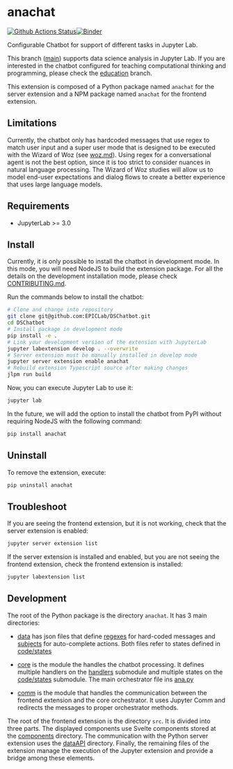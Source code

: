 # anachat

[![Github Actions Status](https://github.com/EPICLab/DSChatbot/workflows/Build/badge.svg)](https://github.com/EPICLab/DSChatbot/actions/workflows/build.yml)[![Binder](https://mybinder.org/badge_logo.svg)](https://mybinder.org/v2/gh/EPICLab/DSChatbot/main?urlpath=lab)

Configurable Chatbot for support of different tasks in Jupyter Lab.

This branch ([main](https://github.com/EPICLab/DSChatbot/tree/main)) supports data science analysis in Jupyter Lab. If you are interested in the chatbot configured for teaching computational thinking and programming, please check the [education](https://github.com/EPICLab/DSChatbot/tree/education) branch.

This extension is composed of a Python package named `anachat`
for the server extension and a NPM package named `anachat`
for the frontend extension.

## Limitations

Currently, the chatbot only has hardcoded messages that use regex to match user input and a super user mode that is designed to be executed with the Wizard of Woz (see [woz.md](woz.md)). Using regex for a conversational agent is not the best option, since it is too strict to consider nuances in natural language processing. The Wizard of Woz studies will allow us to model end-user expectations and dialog flows to create a better experience that uses large language models.

## Requirements

- JupyterLab >= 3.0

## Install

Currently, it is only possible to install the chatbot in development mode. In this mode, you will need NodeJS to build the extension package. For all the details on the development installation mode, please check [CONTRIBUTING.md](CONTRIBUTING.md).

Run the commands below to install the chatbot:
```bash
# Clone and change into repository
git clone git@github.com:EPICLab/DSChatbot.git
cd DSChatbot
# Install package in development mode
pip install -e .
# Link your development version of the extension with JupyterLab
jupyter labextension develop . --overwrite
# Server extension must be manually installed in develop mode
jupyter server extension enable anachat
# Rebuild extension Typescript source after making changes
jlpm run build
```

Now, you can execute Jupyter Lab to use it:
```bash
jupyter lab
```

In the future, we will add the option to install the chatbot from PyPI without requiring NodeJS with the following command:

```bash
pip install anachat
```

## Uninstall

To remove the extension, execute:

```bash
pip uninstall anachat
```

## Troubleshoot

If you are seeing the frontend extension, but it is not working, check
that the server extension is enabled:

```bash
jupyter server extension list
```

If the server extension is installed and enabled, but you are not seeing
the frontend extension, check the frontend extension is installed:

```bash
jupyter labextension list
```

## Development

The root of the Python package is the directory `anachat`. It has 3 main directories:

- [data](anachat/data/) has json files that define [regexes](anachat/data/regexes.json) for hard-coded messages and [subjects](anachat/data/subjects.json) for auto-complete actions. Both files refer to states defined in [code/states](anachat/core/states) 

- [core](anachat/core/) is the module the handles the chatbot processing. It defines multiple handlers on the [handlers](anachat/core/handlers) submodule and multiple states on the [code/states](anachat/core/states) submodule. The main orchestrator file ins [ana.py](anachat/core/ana.py)

- [comm](anachat/comm/) is the module that handles the communication between the frontend extension and the core orchestrator. It uses Jupyter Comm and redirects the messages to proper orchestrator methods.

The root of the frontend extension is the directory `src`. It is divided into three parts. The displayed components use Svelte components stored at the [components](src/components/) directory. The communication with the Python server extension uses the [dataAPI](src/dataAPI/) directory. Finally, the remaining files of the extension manage the execution of the Jupyter extension and provide a bridge among these elements.
